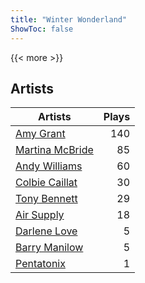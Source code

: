 ```yaml
---
title: "Winter Wonderland"
ShowToc: false
---
```


{{< more >}}

## Artists
Artists | Plays 
----- | -----: 
[Amy Grant](/artists/amy-grant-3053) | 140
[Martina McBride](/artists/martina-mcbride-35319) | 85
[Andy Williams](/artists/andy-williams-16425) | 60
[Colbie Caillat](/artists/colbie-caillat-33213) | 30
[Tony Bennett](/artists/tony-bennett-2564) | 29
[Air Supply](/artists/air-supply-2618) | 18
[Darlene Love](/artists/darlene-love-118320) | 5
[Barry Manilow](/artists/barry-manilow-31897) | 5
[Pentatonix](/artists/pentatonix-655231) | 1

